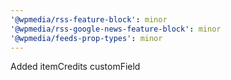 ```yaml
---
'@wpmedia/rss-feature-block': minor
'@wpmedia/rss-google-news-feature-block': minor
'@wpmedia/feeds-prop-types': minor
---
```


Added itemCredits customField
